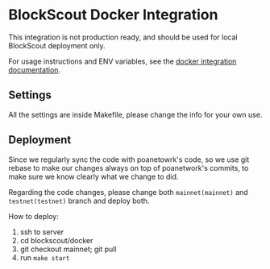 # BlockScout Docker Integration

This integration is not production ready, and should be used for local BlockScout deployment only.

For usage instructions and ENV variables, see the [docker integration documentation](https://docs.blockscout.com/for-developers/information-and-settings/docker-integration-local-use-only).

## Settings
All the settings are inside Makefile, please change the info for your own use.

## Deployment
Since we regularly sync the code with poanetowrk's code, so we use git rebase to make our changes always on top of poanetwork's commits, to make sure we know clearly what we change to did.

Regarding the code changes, please change both `mainnet(mainnet)` and `testnet(testnet)` branch and deploy both. 

How to deploy:
1. ssh to server
2. cd blockscout/docker
3. git checkout mainnet; git pull
3. run `make start`
